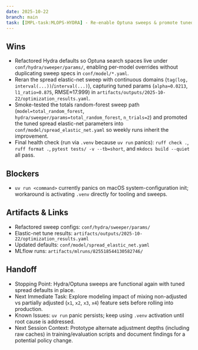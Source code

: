 ```yaml
---
date: 2025-10-22
branch: main
task: [IMPL-task:MLOPS-HYDRA] - Re-enable Optuna sweeps & promote tuned defaults
---
```


## Wins

- Refactored Hydra defaults so Optuna search spaces live under `conf/hydra/sweeper/params/`, enabling per-model overrides without duplicating sweep specs in `conf/model/*.yaml`.
- Reran the spread elastic-net sweep with continuous domains (`tag(log, interval(...))`/`interval(...)`), capturing tuned params (`alpha≈0.0213`, `l1_ratio≈0.875`, RMSE≈17.999) in `artifacts/outputs/2025-10-22/optimization_results.yaml`.
- Smoke-tested the totals random-forest sweep path (`model=total_random_forest`, `hydra/sweeper/params=total_random_forest`, `n_trials=2`) and promoted the tuned spread elastic-net parameters into `conf/model/spread_elastic_net.yaml` so weekly runs inherit the improvement.
- Final health check (run via `.venv` because `uv run` panics): `ruff check .`, `ruff format .`, `pytest tests/ -v --tb=short`, and `mkdocs build --quiet` all pass.

## Blockers

- `uv run <command>` currently panics on macOS system-configuration init; workaround is activating `.venv` directly for tooling and sweeps.

## Artifacts & Links

- Refactored sweep configs: `conf/hydra/sweeper/params/`
- Elastic-net tune results: `artifacts/outputs/2025-10-22/optimization_results.yaml`
- Updated defaults: `conf/model/spread_elastic_net.yaml`
- MLflow runs: `artifacts/mlruns/825518544130582746/`

## Handoff

- Stopping Point: Hydra/Optuna sweeps are functional again with tuned spread defaults in place.
- Next Immediate Task: Explore modeling impact of mixing non-adjusted vs partially adjusted (`x1`, `x2`, `x3`, `x4`) feature sets before rolling into production.
- Known Issues: `uv run` panic persists; keep using `.venv` activation until root cause is addressed.
- Next Session Context: Prototype alternate adjustment depths (including raw caches) in training/evaluation scripts and document findings for a potential policy change.
